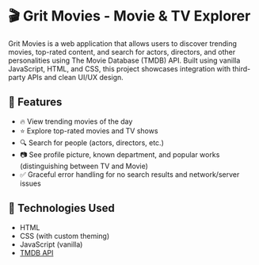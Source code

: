 # 🎬 Grit Movies - Movie & TV Explorer

Grit Movies is a web application that allows users to discover trending movies, top-rated content, and search for actors, directors, and other personalities using The Movie Database (TMDB) API. Built using vanilla JavaScript, HTML, and CSS, this project showcases integration with third-party APIs and clean UI/UX design.

## 🚀 Features

- 🔥 View trending movies of the day
- ⭐ Explore top-rated movies and TV shows
- 🔍 Search for people (actors, directors, etc.)
- 📷 See profile picture, known department, and popular works (distinguishing between TV and Movie)
- ✅ Graceful error handling for no search results and network/server issues



## 🧰 Technologies Used

- HTML
- CSS (with custom theming)
- JavaScript (vanilla)
- [TMDB API](https://www.themoviedb.org/documentation/api)


